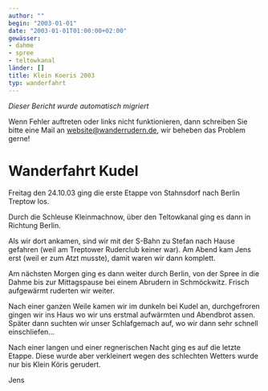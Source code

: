 ```yaml
---
author: ""
begin: "2003-01-01"
date: "2003-01-01T01:00:00+02:00"
gewässer:
- dahme
- spree
- teltowkanal
länder: []
title: Klein Koeris 2003
typ: wanderfahrt
---
```



*Dieser Bericht wurde automatisch migriert*

Wenn Fehler auftreten oder links nicht funktionieren, dann schreiben Sie bitte eine Mail an website@wanderrudern.de, wir beheben das Problem gerne!



# Wanderfahrt Kudel


Freitag den 24.10.03 ging die erste Etappe von Stahnsdorf nach Berlin Treptow los.

Durch die Schleuse Kleinmachnow, über den Teltowkanal ging es dann in Richtung Berlin.

Als wir dort ankamen, sind wir mit der S-Bahn zu Stefan nach Hause gefahren (weil am Treptower Ruderclub keiner war). Am Abend kam Jens erst (weil er zum Atzt musste), damit waren wir dann komplett.

Am nächsten Morgen ging es dann weiter durch Berlin, von der Spree in die Dahme bis zur Mittagspause bei einem Abrudern in Schmöckwitz. Frisch aufgewärmt ruderten wir weiter.

Nach einer ganzen Weile kamen wir im dunkeln bei Kudel an, durchgefroren gingen wir ins Haus wo wir uns erstmal aufwärmten und Abendbrot assen. Später dann suchten wir unser Schlafgemach auf, wo wir dann sehr schnell einschliefen...

Nach einer langen und einer regnerischen Nacht ging es auf die letzte Etappe. Diese wurde aber verkleinert wegen des schlechten Wetters wurde nur bis Klein Köris gerudert.

Jens